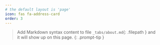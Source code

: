 ```yaml
---
# the default layout is 'page'
icon: fas fa-address-card
order: 3
---
```


> Add Markdown syntax content to file `_tabs/about.md`{: .filepath } and it will show up on this page.
{: .prompt-tip }
